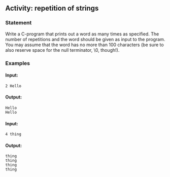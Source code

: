 ## Activity: repetition of strings

### Statement
Write a C-program that prints out a word as many times as specified. The number of repetitions and the word should be given as input to the program. You may assume that the word has no more than 100 characters (be sure to also reserve space for the null terminator, \0, though!).

### Examples

#### Input:
    2 Hello
    
#### Output:
    Hello
    Hello
    
#### Input:
    4 thing

#### Output:
    thing
    thing
    thing
    thing
    
